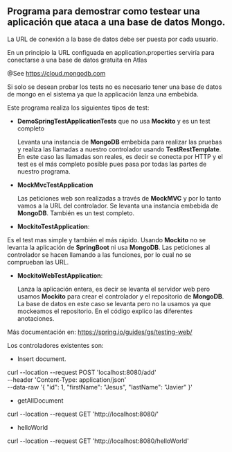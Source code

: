 ## Programa para demostrar como testear una aplicación que ataca a una base de datos Mongo.

La URL de conexión a la base de datos debe ser puesta por cada usuario. 

En un principio la  URL configuada en application.properties serviría para conectarse a una base de datos gratuita en Atlas

@See https://cloud.mongodb.com

Si solo se desean probar los tests no es necesario tener una base de datos de mongo en el sistema ya que la applicación lanza una embebida.

Este programa realiza los siguientes tipos de test:

- **DemoSpringTestApplicationTests**  que no usa **Mockito** y es un test completo

  Levanta una instancia de **MongoDB** embebida para realizar las pruebas y realiza las llamadas a nuestro controlador usando **TestRestTemplate**. En este caso las llamadas son reales, es decir se conecta por HTTP y el test es el más completo posible pues pasa por todas las partes de nuestro programa.

- **MockMvcTestApplication**

  Las peticiones web son realizadas a través de **MockMVC** y por lo tanto vamos a la URL del controlador. Se levanta una instancia embebida de **MongoDB**. También es un test completo.

-  **MockitoTestApplication**:

Es el test mas simple y también el más rápido. Usando **Mockito** no se levanta la aplicación de **SpringBoot** ni usa **MongoDB**.  Las peticiones al controlador se hacen llamando a las funciones, por lo cual no se comprueban las URL.

- **MockitoWebTestApplication**:

  Lanza la aplicación entera, es decir se levanta el servidor web pero usamos **Mockito**  para crear el controlador y el repositorio de **MongoDB**. La base de datos en este caso se levanta pero no la usamos ya que mockeamos el repositorio.
En el código explico las diferentes anotaciones.

Más documentación en: https://spring.io/guides/gs/testing-web/

Los controladores existentes son:

- Insert document.

curl --location --request POST 'localhost:8080/add' \
--header 'Content-Type: application/json' \
--data-raw '{
"id": 1,
"firstName": "Jesus",
"lastName": "Javier"
}'

- getAllDocument

curl --location --request GET 'http://localhost:8080/'

- helloWorld

curl --location --request GET 'http://localhost:8080/helloWorld'

